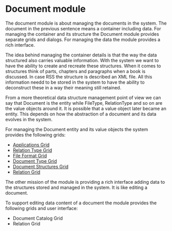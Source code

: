 # Document module

The document module is about managing the documents in the system.
The document in the previous sentence means a container including data.
For managing the container and its structure the Document module provides separate grids
and dialogs.
For managing the data the module provides a rich interface.

The idea behind managing the container details is that the way the data structured also carries
valuable information.
With the system we want to have the ability to create and recreate these structures.
When it comes to structures think of parts, chapters and paragraphs when a book is discussed.
In case RSS the structure is described an XML file.
All this information needd to be stored in the system to have the ability to deconstruct these 
in a way their meaning still retained.

From a more theoretical data structure management point of view we can say that Document is
the entity while FileType, RelationType and so on are the value objects around it.
It is possible that a value object later became an entity.
This depends on how the abstraction of a document and its data evolves in the system.

For managing the Document entity and its value objects the system provides the following grids:

- [Applications Grid](ui/application_grid.md)
- [Relation Type Grid](ui/relation_type_grid.md)
- [File Format Grid](ui/file_format.md)
- [Document Type Grid](ui/document_type_grid.md)
- [Document Structures Grid](ui/document_structures_grid.md)
- [Relation Grid](ui/relation_grid.md)

The other mission of the module is providing a rich interface adding data to the structures
stored and managed in the system.
It is like editing a document.

To support editing data content of a document the module provides the following grids and user
interface:

- Document Catalog Grid
- Relation Grid